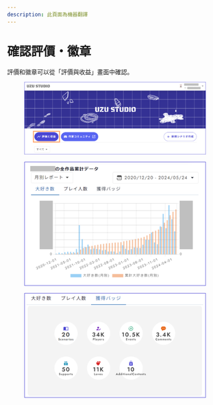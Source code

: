 ```yaml
---
description: 此頁面為機器翻譯
---
```


# 確認評價・徽章

評價和徽章可以從「評價與收益」畫面中確認。

<figure><img src="../.gitbook/assets/image (140).png" alt=""><figcaption></figcaption></figure>

<figure><img src="../.gitbook/assets/image (141).png" alt="" width="563"><figcaption></figcaption></figure>

<figure><img src="../.gitbook/assets/image (142).png" alt="" width="563"><figcaption></figcaption></figure>
